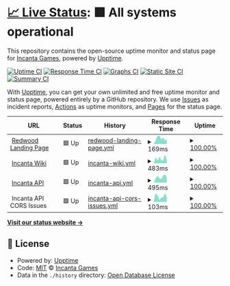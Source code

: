 # [📈 Live Status](https://status.incanta.games): <!--live status--> **🟩 All systems operational**

This repository contains the open-source uptime monitor and status page for [Incanta Games](https://incanta.games), powered by [Upptime](https://github.com/upptime/upptime).

[![Uptime CI](https://github.com/IncantaGames/status/workflows/Uptime%20CI/badge.svg)](https://github.com/IncantaGames/status/actions?query=workflow%3A%22Uptime+CI%22)
[![Response Time CI](https://github.com/IncantaGames/status/workflows/Response%20Time%20CI/badge.svg)](https://github.com/IncantaGames/status/actions?query=workflow%3A%22Response+Time+CI%22)
[![Graphs CI](https://github.com/IncantaGames/status/workflows/Graphs%20CI/badge.svg)](https://github.com/IncantaGames/status/actions?query=workflow%3A%22Graphs+CI%22)
[![Static Site CI](https://github.com/IncantaGames/status/workflows/Static%20Site%20CI/badge.svg)](https://github.com/IncantaGames/status/actions?query=workflow%3A%22Static+Site+CI%22)
[![Summary CI](https://github.com/IncantaGames/status/workflows/Summary%20CI/badge.svg)](https://github.com/IncantaGames/status/actions?query=workflow%3A%22Summary+CI%22)

With [Upptime](https://upptime.js.org), you can get your own unlimited and free uptime monitor and status page, powered entirely by a GitHub repository. We use [Issues](https://github.com/IncantaGames/status/issues) as incident reports, [Actions](https://github.com/IncantaGames/status/actions) as uptime monitors, and [Pages](https://status.incanta.games) for the status page.

<!--start: status pages-->
<!-- This summary is generated by Upptime (https://github.com/upptime/upptime) -->
<!-- Do not edit this manually, your changes will be overwritten -->
<!-- prettier-ignore -->
| URL | Status | History | Response Time | Uptime |
| --- | ------ | ------- | ------------- | ------ |
| <img alt="" src="https://icons.duckduckgo.com/ip3/redwoodmmo.com.ico" height="13"> [Redwood Landing Page](https://redwoodmmo.com) | 🟩 Up | [redwood-landing-page.yml](https://github.com/Incanta/status/commits/HEAD/history/redwood-landing-page.yml) | <details><summary><img alt="Response time graph" src="./graphs/redwood-landing-page/response-time-week.png" height="20"> 169ms</summary><br><a href="https://status.incanta.games/history/redwood-landing-page"><img alt="Response time 156" src="https://img.shields.io/endpoint?url=https%3A%2F%2Fraw.githubusercontent.com%2FIncanta%2Fstatus%2FHEAD%2Fapi%2Fredwood-landing-page%2Fresponse-time.json"></a><br><a href="https://status.incanta.games/history/redwood-landing-page"><img alt="24-hour response time 163" src="https://img.shields.io/endpoint?url=https%3A%2F%2Fraw.githubusercontent.com%2FIncanta%2Fstatus%2FHEAD%2Fapi%2Fredwood-landing-page%2Fresponse-time-day.json"></a><br><a href="https://status.incanta.games/history/redwood-landing-page"><img alt="7-day response time 169" src="https://img.shields.io/endpoint?url=https%3A%2F%2Fraw.githubusercontent.com%2FIncanta%2Fstatus%2FHEAD%2Fapi%2Fredwood-landing-page%2Fresponse-time-week.json"></a><br><a href="https://status.incanta.games/history/redwood-landing-page"><img alt="30-day response time 200" src="https://img.shields.io/endpoint?url=https%3A%2F%2Fraw.githubusercontent.com%2FIncanta%2Fstatus%2FHEAD%2Fapi%2Fredwood-landing-page%2Fresponse-time-month.json"></a><br><a href="https://status.incanta.games/history/redwood-landing-page"><img alt="1-year response time 158" src="https://img.shields.io/endpoint?url=https%3A%2F%2Fraw.githubusercontent.com%2FIncanta%2Fstatus%2FHEAD%2Fapi%2Fredwood-landing-page%2Fresponse-time-year.json"></a></details> | <details><summary><a href="https://status.incanta.games/history/redwood-landing-page">100.00%</a></summary><a href="https://status.incanta.games/history/redwood-landing-page"><img alt="All-time uptime 100.00%" src="https://img.shields.io/endpoint?url=https%3A%2F%2Fraw.githubusercontent.com%2FIncanta%2Fstatus%2FHEAD%2Fapi%2Fredwood-landing-page%2Fuptime.json"></a><br><a href="https://status.incanta.games/history/redwood-landing-page"><img alt="24-hour uptime 100.00%" src="https://img.shields.io/endpoint?url=https%3A%2F%2Fraw.githubusercontent.com%2FIncanta%2Fstatus%2FHEAD%2Fapi%2Fredwood-landing-page%2Fuptime-day.json"></a><br><a href="https://status.incanta.games/history/redwood-landing-page"><img alt="7-day uptime 100.00%" src="https://img.shields.io/endpoint?url=https%3A%2F%2Fraw.githubusercontent.com%2FIncanta%2Fstatus%2FHEAD%2Fapi%2Fredwood-landing-page%2Fuptime-week.json"></a><br><a href="https://status.incanta.games/history/redwood-landing-page"><img alt="30-day uptime 100.00%" src="https://img.shields.io/endpoint?url=https%3A%2F%2Fraw.githubusercontent.com%2FIncanta%2Fstatus%2FHEAD%2Fapi%2Fredwood-landing-page%2Fuptime-month.json"></a><br><a href="https://status.incanta.games/history/redwood-landing-page"><img alt="1-year uptime 100.00%" src="https://img.shields.io/endpoint?url=https%3A%2F%2Fraw.githubusercontent.com%2FIncanta%2Fstatus%2FHEAD%2Fapi%2Fredwood-landing-page%2Fuptime-year.json"></a></details>
| <img alt="" src="https://icons.duckduckgo.com/ip3/wiki.incanta.games.ico" height="13"> [Incanta Wiki](https://wiki.incanta.games) | 🟩 Up | [incanta-wiki.yml](https://github.com/Incanta/status/commits/HEAD/history/incanta-wiki.yml) | <details><summary><img alt="Response time graph" src="./graphs/incanta-wiki/response-time-week.png" height="20"> 483ms</summary><br><a href="https://status.incanta.games/history/incanta-wiki"><img alt="Response time 440" src="https://img.shields.io/endpoint?url=https%3A%2F%2Fraw.githubusercontent.com%2FIncanta%2Fstatus%2FHEAD%2Fapi%2Fincanta-wiki%2Fresponse-time.json"></a><br><a href="https://status.incanta.games/history/incanta-wiki"><img alt="24-hour response time 347" src="https://img.shields.io/endpoint?url=https%3A%2F%2Fraw.githubusercontent.com%2FIncanta%2Fstatus%2FHEAD%2Fapi%2Fincanta-wiki%2Fresponse-time-day.json"></a><br><a href="https://status.incanta.games/history/incanta-wiki"><img alt="7-day response time 483" src="https://img.shields.io/endpoint?url=https%3A%2F%2Fraw.githubusercontent.com%2FIncanta%2Fstatus%2FHEAD%2Fapi%2Fincanta-wiki%2Fresponse-time-week.json"></a><br><a href="https://status.incanta.games/history/incanta-wiki"><img alt="30-day response time 516" src="https://img.shields.io/endpoint?url=https%3A%2F%2Fraw.githubusercontent.com%2FIncanta%2Fstatus%2FHEAD%2Fapi%2Fincanta-wiki%2Fresponse-time-month.json"></a><br><a href="https://status.incanta.games/history/incanta-wiki"><img alt="1-year response time 435" src="https://img.shields.io/endpoint?url=https%3A%2F%2Fraw.githubusercontent.com%2FIncanta%2Fstatus%2FHEAD%2Fapi%2Fincanta-wiki%2Fresponse-time-year.json"></a></details> | <details><summary><a href="https://status.incanta.games/history/incanta-wiki">100.00%</a></summary><a href="https://status.incanta.games/history/incanta-wiki"><img alt="All-time uptime 99.99%" src="https://img.shields.io/endpoint?url=https%3A%2F%2Fraw.githubusercontent.com%2FIncanta%2Fstatus%2FHEAD%2Fapi%2Fincanta-wiki%2Fuptime.json"></a><br><a href="https://status.incanta.games/history/incanta-wiki"><img alt="24-hour uptime 100.00%" src="https://img.shields.io/endpoint?url=https%3A%2F%2Fraw.githubusercontent.com%2FIncanta%2Fstatus%2FHEAD%2Fapi%2Fincanta-wiki%2Fuptime-day.json"></a><br><a href="https://status.incanta.games/history/incanta-wiki"><img alt="7-day uptime 100.00%" src="https://img.shields.io/endpoint?url=https%3A%2F%2Fraw.githubusercontent.com%2FIncanta%2Fstatus%2FHEAD%2Fapi%2Fincanta-wiki%2Fuptime-week.json"></a><br><a href="https://status.incanta.games/history/incanta-wiki"><img alt="30-day uptime 100.00%" src="https://img.shields.io/endpoint?url=https%3A%2F%2Fraw.githubusercontent.com%2FIncanta%2Fstatus%2FHEAD%2Fapi%2Fincanta-wiki%2Fuptime-month.json"></a><br><a href="https://status.incanta.games/history/incanta-wiki"><img alt="1-year uptime 99.99%" src="https://img.shields.io/endpoint?url=https%3A%2F%2Fraw.githubusercontent.com%2FIncanta%2Fstatus%2FHEAD%2Fapi%2Fincanta-wiki%2Fuptime-year.json"></a></details>
| <img alt="" src="https://icons.duckduckgo.com/ip3/api.incanta.games.ico" height="13"> [Incanta API](https://api.incanta.games) | 🟩 Up | [incanta-api.yml](https://github.com/Incanta/status/commits/HEAD/history/incanta-api.yml) | <details><summary><img alt="Response time graph" src="./graphs/incanta-api/response-time-week.png" height="20"> 495ms</summary><br><a href="https://status.incanta.games/history/incanta-api"><img alt="Response time 362" src="https://img.shields.io/endpoint?url=https%3A%2F%2Fraw.githubusercontent.com%2FIncanta%2Fstatus%2FHEAD%2Fapi%2Fincanta-api%2Fresponse-time.json"></a><br><a href="https://status.incanta.games/history/incanta-api"><img alt="24-hour response time 708" src="https://img.shields.io/endpoint?url=https%3A%2F%2Fraw.githubusercontent.com%2FIncanta%2Fstatus%2FHEAD%2Fapi%2Fincanta-api%2Fresponse-time-day.json"></a><br><a href="https://status.incanta.games/history/incanta-api"><img alt="7-day response time 495" src="https://img.shields.io/endpoint?url=https%3A%2F%2Fraw.githubusercontent.com%2FIncanta%2Fstatus%2FHEAD%2Fapi%2Fincanta-api%2Fresponse-time-week.json"></a><br><a href="https://status.incanta.games/history/incanta-api"><img alt="30-day response time 378" src="https://img.shields.io/endpoint?url=https%3A%2F%2Fraw.githubusercontent.com%2FIncanta%2Fstatus%2FHEAD%2Fapi%2Fincanta-api%2Fresponse-time-month.json"></a><br><a href="https://status.incanta.games/history/incanta-api"><img alt="1-year response time 368" src="https://img.shields.io/endpoint?url=https%3A%2F%2Fraw.githubusercontent.com%2FIncanta%2Fstatus%2FHEAD%2Fapi%2Fincanta-api%2Fresponse-time-year.json"></a></details> | <details><summary><a href="https://status.incanta.games/history/incanta-api">100.00%</a></summary><a href="https://status.incanta.games/history/incanta-api"><img alt="All-time uptime 99.98%" src="https://img.shields.io/endpoint?url=https%3A%2F%2Fraw.githubusercontent.com%2FIncanta%2Fstatus%2FHEAD%2Fapi%2Fincanta-api%2Fuptime.json"></a><br><a href="https://status.incanta.games/history/incanta-api"><img alt="24-hour uptime 100.00%" src="https://img.shields.io/endpoint?url=https%3A%2F%2Fraw.githubusercontent.com%2FIncanta%2Fstatus%2FHEAD%2Fapi%2Fincanta-api%2Fuptime-day.json"></a><br><a href="https://status.incanta.games/history/incanta-api"><img alt="7-day uptime 100.00%" src="https://img.shields.io/endpoint?url=https%3A%2F%2Fraw.githubusercontent.com%2FIncanta%2Fstatus%2FHEAD%2Fapi%2Fincanta-api%2Fuptime-week.json"></a><br><a href="https://status.incanta.games/history/incanta-api"><img alt="30-day uptime 100.00%" src="https://img.shields.io/endpoint?url=https%3A%2F%2Fraw.githubusercontent.com%2FIncanta%2Fstatus%2FHEAD%2Fapi%2Fincanta-api%2Fuptime-month.json"></a><br><a href="https://status.incanta.games/history/incanta-api"><img alt="1-year uptime 99.99%" src="https://img.shields.io/endpoint?url=https%3A%2F%2Fraw.githubusercontent.com%2FIncanta%2Fstatus%2FHEAD%2Fapi%2Fincanta-api%2Fuptime-year.json"></a></details>
| <img alt="" src="https://icons.duckduckgo.com/ip3/null.ico" height="13"> Incanta API CORS Issues | 🟩 Up | [incanta-api-cors-issues.yml](https://github.com/Incanta/status/commits/HEAD/history/incanta-api-cors-issues.yml) | <details><summary><img alt="Response time graph" src="./graphs/incanta-api-cors-issues/response-time-week.png" height="20"> 103ms</summary><br><a href="https://status.incanta.games/history/incanta-api-cors-issues"><img alt="Response time 68" src="https://img.shields.io/endpoint?url=https%3A%2F%2Fraw.githubusercontent.com%2FIncanta%2Fstatus%2FHEAD%2Fapi%2Fincanta-api-cors-issues%2Fresponse-time.json"></a><br><a href="https://status.incanta.games/history/incanta-api-cors-issues"><img alt="24-hour response time 169" src="https://img.shields.io/endpoint?url=https%3A%2F%2Fraw.githubusercontent.com%2FIncanta%2Fstatus%2FHEAD%2Fapi%2Fincanta-api-cors-issues%2Fresponse-time-day.json"></a><br><a href="https://status.incanta.games/history/incanta-api-cors-issues"><img alt="7-day response time 103" src="https://img.shields.io/endpoint?url=https%3A%2F%2Fraw.githubusercontent.com%2FIncanta%2Fstatus%2FHEAD%2Fapi%2Fincanta-api-cors-issues%2Fresponse-time-week.json"></a><br><a href="https://status.incanta.games/history/incanta-api-cors-issues"><img alt="30-day response time 89" src="https://img.shields.io/endpoint?url=https%3A%2F%2Fraw.githubusercontent.com%2FIncanta%2Fstatus%2FHEAD%2Fapi%2Fincanta-api-cors-issues%2Fresponse-time-month.json"></a><br><a href="https://status.incanta.games/history/incanta-api-cors-issues"><img alt="1-year response time 69" src="https://img.shields.io/endpoint?url=https%3A%2F%2Fraw.githubusercontent.com%2FIncanta%2Fstatus%2FHEAD%2Fapi%2Fincanta-api-cors-issues%2Fresponse-time-year.json"></a></details> | <details><summary><a href="https://status.incanta.games/history/incanta-api-cors-issues">100.00%</a></summary><a href="https://status.incanta.games/history/incanta-api-cors-issues"><img alt="All-time uptime 87.23%" src="https://img.shields.io/endpoint?url=https%3A%2F%2Fraw.githubusercontent.com%2FIncanta%2Fstatus%2FHEAD%2Fapi%2Fincanta-api-cors-issues%2Fuptime.json"></a><br><a href="https://status.incanta.games/history/incanta-api-cors-issues"><img alt="24-hour uptime 100.00%" src="https://img.shields.io/endpoint?url=https%3A%2F%2Fraw.githubusercontent.com%2FIncanta%2Fstatus%2FHEAD%2Fapi%2Fincanta-api-cors-issues%2Fuptime-day.json"></a><br><a href="https://status.incanta.games/history/incanta-api-cors-issues"><img alt="7-day uptime 100.00%" src="https://img.shields.io/endpoint?url=https%3A%2F%2Fraw.githubusercontent.com%2FIncanta%2Fstatus%2FHEAD%2Fapi%2Fincanta-api-cors-issues%2Fuptime-week.json"></a><br><a href="https://status.incanta.games/history/incanta-api-cors-issues"><img alt="30-day uptime 100.00%" src="https://img.shields.io/endpoint?url=https%3A%2F%2Fraw.githubusercontent.com%2FIncanta%2Fstatus%2FHEAD%2Fapi%2Fincanta-api-cors-issues%2Fuptime-month.json"></a><br><a href="https://status.incanta.games/history/incanta-api-cors-issues"><img alt="1-year uptime 99.99%" src="https://img.shields.io/endpoint?url=https%3A%2F%2Fraw.githubusercontent.com%2FIncanta%2Fstatus%2FHEAD%2Fapi%2Fincanta-api-cors-issues%2Fuptime-year.json"></a></details>

<!--end: status pages-->

[**Visit our status website →**](https://status.incanta.games)

## 📄 License

- Powered by: [Upptime](https://github.com/upptime/upptime)
- Code: [MIT](./LICENSE) © [Incanta Games](https://incanta.games)
- Data in the `./history` directory: [Open Database License](https://opendatacommons.org/licenses/odbl/1-0/)
